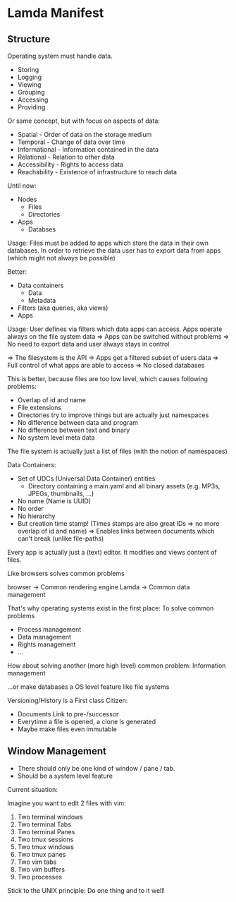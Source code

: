 # Lamda Manifest

## Structure

Operating system must handle data.

- Storing
- Logging
- Viewing
- Grouping
- Accessing
- Providing

Or same concept, but with focus on aspects of data:

- Spatial - Order of data on the storage medium
- Temporal - Change of data over time
- Informational - Information contained in the data
- Relational - Relation to other data
- Accessibility - Rights to access data
- Reachability - Existence of infrastructure to reach data


Until now:

- Nodes
	- Files
	- Directories
- Apps
	- Databses

Usage:
Files must be added to apps which store the data in their own databases.
In order to retrieve the data user has to export data from apps
(which might not always be possible)


Better:

- Data containers
	- Data
	- Metadata
- Filters (aka queries, aka views)
- Apps

Usage:
User defines via filters which data apps can access.
Apps operate always on the file system data
=> Apps can be switched without problems
=> No need to export data and user always stays in control



=> The filesystem is the API
=> Apps get a filtered subset of users data
	=> Full control of what apps are able to access
	=> No closed databases

This is better, because files are too low level,
which causes following problems:

- Overlap of id and name
- File extensions
- Directories try to improve things but are actually just namespaces
- No difference between data and program
- No difference between text and binary
- No system level meta data

The file system is actually just a list of files (with the notion of namespaces)

Data Containers:
- Set of UDCs (Universal Data Container) entities
	- Directory containing a main.yaml and all binary assets (e.g. MP3s, JPEGs, thumbnails, …)
- No name (Name is UUID)
- No order
- No hierarchy
- But creation time stamp! (Times stamps are also great IDs => no more overlap of id and name)
	=> Enables links between documents which can't break (unlike file-paths)


Every app is actually just a (text) editor.
It modifies and views content of files.


Like browsers solves common problems

browser -> Common rendering engine
Lamda -> Common data management

That's why operating systems exist in the first place: To solve common problems

- Process management
- Data management
- Rights management
- ...

How about solving another (more high level) common problem:
Information management

...or make databases a OS level feature like file systems


Versioning/History is a First class Citizen:

- Documents Link to pre-/successor
- Everytime a file is opened, a clone is generated
- Maybe make files even immutable


## Window Management

- There should only be one kind of window / pane / tab.
- Should be a system level feature


Current situation:

Imagine you want to edit 2 files with vim:

1. Two terminal windows
1. Two terminal Tabs
1. Two terminal Panes
1. Two tmux sessions
1. Two tmux windows
1. Two tmux panes
1. Two vim tabs
1. Two vim buffers
1. Two processes

Stick to the UNIX principle: Do one thing and to it well!
